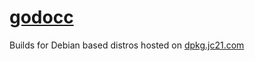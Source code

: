 # [godocc](https://github.com/inancgumus/godocc)

Builds for Debian based distros hosted on [dpkg.jc21.com](https://dpkg.jc21.com)
